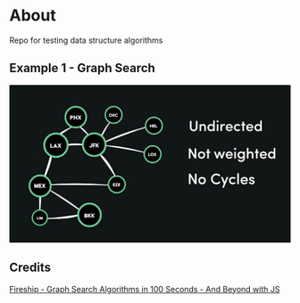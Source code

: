 # About
Repo for testing data structure algorithms

## Example 1 - Graph Search
![graph example and rules: undirected, not weighted, no cycles](./docs/01_graph-search.png)

## Credits
[Fireship - Graph Search Algorithms in 100 Seconds - And Beyond with JS](https://www.youtube.com/watch?v=cWNEl4HE2OE)
